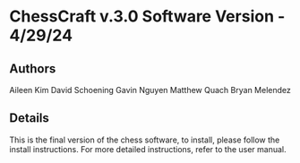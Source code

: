 # ChessCraft v.3.0 Software Version - 4/29/24

## Authors
Aileen Kim
David Schoening
Gavin Nguyen
Matthew Quach
Bryan Melendez

## Details
This is the final version of the chess software, to install, please follow the install
instructions. For more detailed instructions, refer to the user manual.



